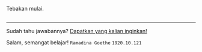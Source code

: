 Tebakan mulai.

## 

##

---

Sudah tahu jawabannya? [Dapatkan yang kalian inginkan!](https://drive.google.com/drive/folders/1-17Zqr6_RUHjIDCJ9ZTtsqEvsCnziY7h)


Salam, semangat belajar!
`Ramadina Goethe` `1920.10.121`
